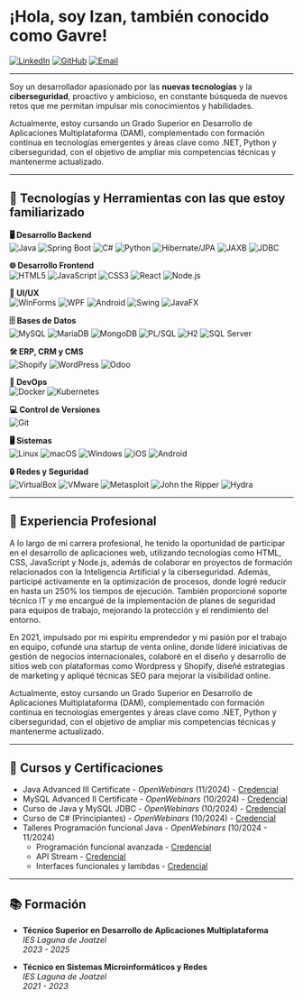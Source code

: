 # ¡Hola, soy Izan, también conocido como Gavre!
[![LinkedIn](https://img.shields.io/badge/LinkedIn-0077B5?style=flat&logo=linkedin&logoColor=white&labelColor=0077B5)](https://www.linkedin.com/in/gdfizan/)
[![GitHub](https://img.shields.io/badge/GitHub-100000?style=flat&logo=github&logoColor=white&labelColor=100000)](https://github.com/g4vr3)
[![Email](https://img.shields.io/badge/Email-D14836?style=flat&logo=gmail&logoColor=white&labelColor=D14836)](mailto:gdfizan@gmail.com)

---

Soy un desarrollador apasionado por las **nuevas tecnologías** y la **ciberseguridad**, proactivo y ambicioso, en constante búsqueda de nuevos retos que me permitan impulsar mis conocimientos y habilidades. 

Actualmente, estoy cursando un Grado Superior en Desarrollo de Aplicaciones Multiplataforma (DAM), complementado con formación continua en tecnologías emergentes y áreas clave como .NET, Python y ciberseguridad, con el objetivo de ampliar mis competencias técnicas y mantenerme actualizado.

---

## 🚀 Tecnologías y Herramientas con las que estoy familiarizado

**🖥️ Desarrollo Backend**  
![Java](https://img.shields.io/badge/java-%23ED8B00.svg?style=flat&logo=openjdk&logoColor=white) ![Spring Boot](https://img.shields.io/badge/Spring_Boot-6DB33F?style=flat&logo=spring-boot&logoColor=white) ![C#](https://img.shields.io/badge/C%23-68217A?style=flat&logo=dotnet&logoColor=white) ![Python](https://img.shields.io/badge/Python-3776AB?style=flat&logo=python&logoColor=white) ![Hibernate/JPA](https://img.shields.io/badge/Hibernate-JPA-59666C?style=flat&logo=hibernate&labelColor=003545&logoColor=white) ![JAXB](https://img.shields.io/badge/JAXB-003A56?style=flat&logo=java&logoColor=white) ![JDBC](https://img.shields.io/badge/JDBC-007396?style=flat&logo=java&logoColor=white)

**🌐 Desarrollo Frontend**  
![HTML5](https://img.shields.io/badge/HTML5-E34F26?style=flat&logo=html5&logoColor=white) ![JavaScript](https://img.shields.io/badge/JavaScript-323330?style=flat&logo=javascript&logoColor=F7DF1E) ![CSS3](https://img.shields.io/badge/CSS3-1572B6?style=flat&logo=css3&logoColor=white) ![React](https://img.shields.io/badge/React-20232A?style=flat&logo=react&logoColor=61DAFB) ![Node.js](https://img.shields.io/badge/Node.js-339933?style=flat&logo=nodedotjs&logoColor=white)

**📱 UI/UX**  
![WinForms](https://img.shields.io/badge/WinForms-512BD4?style=flat&logo=dotnet&logoColor=white) ![WPF](https://img.shields.io/badge/WPF-0C54C2?style=flat&logo=.net&labelColor=512BD4&logoColor=white) ![Android](https://img.shields.io/badge/Android-3DDC84?style=flat&logo=android&logoColor=white) ![Swing](https://img.shields.io/badge/Swing-8B1A1A?style=flat&logo=java&logoColor=white) ![JavaFX](https://img.shields.io/badge/JavaFX-25B8A1?style=flat&logo=java&logoColor=white)

**🗄️ Bases de Datos**  
![MySQL](https://img.shields.io/badge/MySQL-005C84?style=flat&logo=mysql&logoColor=white) ![MariaDB](https://img.shields.io/badge/MariaDB-003545?style=flat&logo=mariadb&logoColor=white) ![MongoDB](https://img.shields.io/badge/MongoDB-47A248?style=flat&logo=mongodb&logoColor=white) ![PL/SQL](https://img.shields.io/badge/PL/SQL-F80000?style=flat&logo=Oracle&logoColor=white) ![H2](https://img.shields.io/badge/H2-5D9B5D?style=flat&logo=java&logoColor=white) ![SQL Server](https://img.shields.io/badge/SQL_Server-CC2927?style=flat&logo=windows&logoColor=white)

**🛠️ ERP, CRM y CMS**  
![Shopify](https://img.shields.io/badge/Shopify-96BF48?style=flat&logo=shopify&logoColor=white) ![WordPress](https://img.shields.io/badge/WordPress-21759B?style=flat&logo=wordpress&logoColor=white) ![Odoo](https://img.shields.io/badge/Odoo-512BD4?style=flat&logo=odoo&logoColor=white)

**🚀 DevOps**  
![Docker](https://img.shields.io/badge/Docker-2496ED?style=flat&logo=docker&logoColor=white) ![Kubernetes](https://img.shields.io/badge/Kubernetes-326CE5?style=flat&logo=kubernetes&logoColor=white)

**💻 Control de Versiones**  
![Git](https://img.shields.io/badge/Git-F05032?style=flat&logo=git&logoColor=white)

**🖥️ Sistemas**  
![Linux](https://img.shields.io/badge/Linux-FCC624?style=flat&logo=linux&logoColor=white) ![macOS](https://img.shields.io/badge/macOS-000000?style=flat&logo=apple&logoColor=white) ![Windows](https://img.shields.io/badge/Windows-00A4EF?style=flat&logo=windows&logoColor=white) ![iOS](https://img.shields.io/badge/iOS-000000?style=flat&logo=apple&logoColor=white) ![Android](https://img.shields.io/badge/Android-3DDC84?style=flat&logo=android&logoColor=white)

**🔒 Redes y Seguridad**  
![VirtualBox](https://img.shields.io/badge/VirtualBox-183A61?style=flat&logo=virtualbox&logoColor=white) ![VMware](https://img.shields.io/badge/VMware-607078?style=flat&logo=vmware&logoColor=white) ![Metasploit](https://img.shields.io/badge/Metasploit-EE3B3B?style=flat&logo=metasploit&logoColor=white) ![John the Ripper](https://img.shields.io/badge/John_the_Ripper-EE3B3B?style=flat&logo=security&logoColor=white) ![Hydra](https://img.shields.io/badge/Hydra-00979D?style=flat&logo=security&logoColor=white)

---

## 💼 Experiencia Profesional

A lo largo de mi carrera profesional, he tenido la oportunidad de participar en el desarrollo de aplicaciones web, utilizando tecnologías como HTML, CSS, JavaScript y Node.js, además de colaborar en proyectos de formación relacionados con la Inteligencia Artificial y la ciberseguridad.
Además, participé activamente en la optimización de procesos, donde logré reducir en hasta un 250% los tiempos de ejecución. También proporcioné soporte técnico IT y me encargué de la implementación de planes de seguridad para equipos de trabajo, mejorando la protección y el rendimiento del entorno. 

En 2021, impulsado por mi espíritu emprendedor y mi pasión por el trabajo en equipo, cofundé una startup de venta online, donde lideré iniciativas de gestión de negocios internacionales, colaboré en el diseño y desarrollo de sitios web con plataformas como Wordpress y Shopify, diseñé estrategias de marketing y apliqué técnicas SEO para mejorar la visibilidad online.

Actualmente, estoy cursando un Grado Superior en Desarrollo de Aplicaciones Multiplataforma (DAM), complementado con formación continua en tecnologías emergentes y áreas clave como .NET, Python y ciberseguridad, con el objetivo de ampliar mis competencias técnicas y mantenerme actualizado.

---

## 📜 Cursos y Certificaciones 

- Java Advanced III Certificate - _OpenWebinars_ (11/2024) - [Credencial](https://openwebinars.net/cert/WkC3)
- MySQL Advanced II Certificate - _OpenWebinars_ (10/2024) - [Credencial](https://openwebinars.net/cert/Ctww)
- Curso de Java y MySQL JDBC - _OpenWebinars_ (10/2024) - [Credencial](https://openwebinars.net/cert/1K1h)
- Curso de C# (Principiantes) - _OpenWebinars_ (10/2024) - [Credencial](https://openwebinars.net/cert/sgnJ)
- Talleres Programación funcional Java - _OpenWebinars_ (10/2024 - 11/2024)
  - Programación funcional avanzada - [Credencial](https://openwebinars.net/cert/NaBn)
  - API Stream - [Credencial](https://openwebinars.net/cert/XxC6)
  - Interfaces funcionales y lambdas - [Credencial](https://openwebinars.net/cert/7xBd)

---

## 📚 Formación

- **Técnico Superior en Desarrollo de Aplicaciones Multiplataforma**  
  _IES Laguna de Joatzel_  
  _2023 - 2025_

- **Técnico en Sistemas Microinformáticos y Redes**  
  _IES Laguna de Joatzel_  
  _2021 - 2023_










